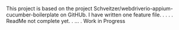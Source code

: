 This project is based on the project Schveitzer/webdriverio-appium-cucumber-boilerplate on GitHUb. 
I have written one feature file.
.
.
.
.
ReadMe not complete yet.
.
...
.
Work in Progress
